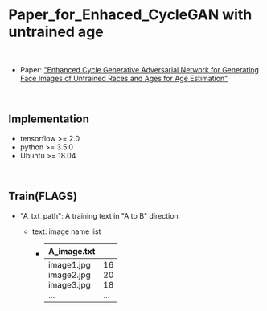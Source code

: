 # Paper_for_Enhaced_CycleGAN with untrained age
<br/>

* Paper: ["Enhanced Cycle Generative Adversarial Network for Generating Face Images of Untrained Races and Ages for Age Estimation"](https://ieeexplore.ieee.org/document/9311721)
<br/>

## Implementation
* tensorflow >= 2.0
* python >= 3.5.0 
* Ubuntu >= 18.04
<br/>

## Train(FLAGS)
* "A_txt_path": A training text in "A to B" direction

  * text: image name list

    * | A_image.txt                                      |                         |
      | ------------------------------------------------ | ----------------------- |
      | image1.jpg<br/>image2.jpg<br/>image3.jpg<br/>... |16<br/>20<br/>18<br/>... |
